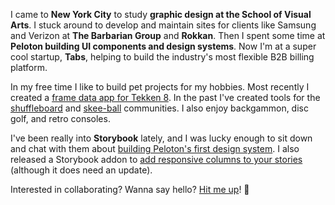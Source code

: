I came to **New York City** to study **graphic design at the School of Visual Arts**. I stuck around to develop and maintain sites for clients like Samsung and Verizon at **The Barbarian Group** and **Rokkan**. Then I spent some time at **Peloton building UI components and design systems**. Now I'm at a super cool startup, **Tabs**, helping to build the industry's most flexible B2B billing platform.

In my free time I like to build pet projects for my hobbies. Most recently I created a [frame data app for Tekken 8](https://tekken.lol/). In the past I've created tools for the [shuffleboard](https://shuff.app) and [skee-ball](https://adamfratino.github.io/hybrid-sim/) communities. I also enjoy backgammon, disc golf, and retro consoles.

I've been really into **Storybook** lately, and I was lucky enough to sit down and chat with them about [building Peloton's first design system](https://www.youtube.com/watch?v=SXEu_C0hMjY). I also released a Storybook addon to [add responsive columns to your stories](https://storybook.js.org/addons/storybook-addon-responsive-columns) (although it does need an update).

Interested in collaborating? Wanna say hello? [Hit me up](mailto:hello@fratino.dev)! 👋

